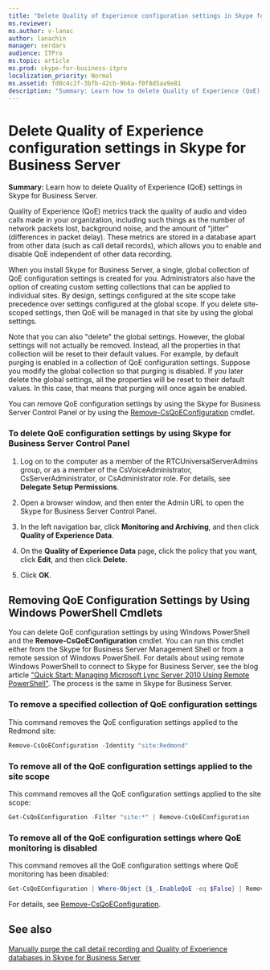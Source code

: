 ```yaml
---
title: "Delete Quality of Experience configuration settings in Skype for Business Server"
ms.reviewer: 
ms.author: v-lanac
author: lanachin
manager: serdars
audience: ITPro
ms.topic: article
ms.prod: skype-for-business-itpro
localization_priority: Normal
ms.assetid: fd0c4c2f-3bfb-42cb-9b6a-f0f8d5aa9e81
description: "Summary: Learn how to delete Quality of Experience (QoE) settings in Skype for Business Server."
---
```


# Delete Quality of Experience configuration settings in Skype for Business Server
 
**Summary:** Learn how to delete Quality of Experience (QoE) settings in Skype for Business Server.
  
Quality of Experience (QoE) metrics track the quality of audio and video calls made in your organization, including such things as the number of network packets lost, background noise, and the amount of "jitter" (differences in packet delay). These metrics are stored in a database apart from other data (such as call detail records), which allows you to enable and disable QoE independent of other data recording.
  
When you install Skype for Business Server, a single, global collection of QoE configuration settings is created for you. Administrators also have the option of creating custom setting collections that can be applied to individual sites. By design, settings configured at the site scope take precedence over settings configured at the global scope. If you delete site-scoped settings, then QoE will be managed in that site by using the global settings.
  
Note that you can also "delete" the global settings. However, the global settings will not actually be removed. Instead, all the properties in that collection will be reset to their default values. For example, by default purging is enabled in a collection of QoE configuration settings. Suppose you modify the global collection so that purging is disabled. If you later delete the global settings, all the properties will be reset to their default values. In this case, that means that purging will once again be enabled.
  
You can remove QoE configuration settings by using the Skype for Business Server Control Panel or by using the [Remove-CsQoEConfiguration](https://docs.microsoft.com/powershell/module/skype/remove-csqoeconfiguration?view=skype-ps) cmdlet.
  
### To delete QoE configuration settings by using Skype for Business Server Control Panel

1.  Log on to the computer as a member of the RTCUniversalServerAdmins group, or as a member of the CsVoiceAdministrator, CsServerAdministrator, or CsAdministrator role. For details, see **Delegate Setup Permissions**.
    
2. Open a browser window, and then enter the Admin URL to open the Skype for Business Server Control Panel.  
    
3. In the left navigation bar, click **Monitoring and Archiving**, and then click **Quality of Experience Data**.
    
4. On the **Quality of Experience Data** page, click the policy that you want, click **Edit**, and then click **Delete**.
    
5. Click **OK**.
    
## Removing QoE Configuration Settings by Using Windows PowerShell Cmdlets

You can delete QoE configuration settings by using Windows PowerShell and the **Remove-CsQoEConfiguration** cmdlet. You can run this cmdlet either from the Skype for Business Server Management Shell or from a remote session of Windows PowerShell. For details about using remote Windows PowerShell to connect to Skype for Business Server, see the blog article ["Quick Start: Managing Microsoft Lync Server 2010 Using Remote PowerShell"](https://go.microsoft.com/fwlink/p/?linkId=255876). The process is the same in Skype for Business Server.
  
### To remove a specified collection of QoE configuration settings

 This command removes the QoE configuration settings applied to the Redmond site:
    
  ```PowerShell
  Remove-CsQoEConfiguration -Identity "site:Redmond"
  ```

### To remove all of the QoE configuration settings applied to the site scope

 This command removes all the QoE configuration settings applied to the site scope:
    
  ```PowerShell
  Get-CsQoEConfiguration -Filter "site:*" | Remove-CsQoEConfiguration
  ```

### To remove all of the QoE configuration settings where QoE monitoring is disabled

 This command removes all the QoE configuration settings where QoE monitoring has been disabled:
    
  ```PowerShell
  Get-CsQoEConfiguration | Where-Object {$_.EnableQoE -eq $False} | Remove-CsQoEConfiguration
  ```

For details, see [Remove-CsQoEConfiguration](https://docs.microsoft.com/powershell/module/skype/remove-csqoeconfiguration?view=skype-ps).
  
## See also

[Manually purge the call detail recording and Quality of Experience databases in Skype for Business Server](../../deploy/deploy-monitoring/purgecall-detail-recording-and-qoe.md)

